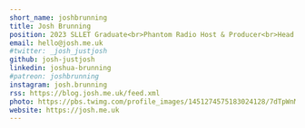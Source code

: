 ```yaml
---
short_name: joshbrunning
title: Josh Brunning
position: 2023 SLLET Graduate<br>Phantom Radio Host & Producer<br>Head of Phantom TV 2022-2023
email: hello@josh.me.uk
#twitter: _josh_justjosh
github: josh-justjosh
linkedin: joshua-brunning
#patreon: joshbrunning
instagram: josh.brunning
rss: https://blog.josh.me.uk/feed.xml
photo: https://pbs.twimg.com/profile_images/1451274575183024128/7dTpWnMl_400x400.jpg
website: https://josh.me.uk
---
```


